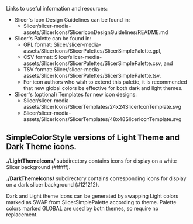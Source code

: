 Links to useful information and resources:
* Slicer's Icon Design Guidelines can be found in:
  * Slicer/slicer-media-assets/SlicerIcons/SlicerIconDesignGuidelines/README.md
* Slicer's Palette can be found in:
  * GPL format: Slicer/slicer-media-assets/SlicerIcons/SlicerPalettes/SlicerSimplePalette.gpl,
  * CSV format: Slicer/slicer-media-assets/SlicerIcons/SlicerPalettes/SlicerSimplePalette.csv, and
  * TSV format: Slicer/slicer-media-assets/SlicerIcons/SlicerPalettes/SlicerSimplePalette.tsv.
  * For icon authors who wish to extend this palette, it is recommended that new global colors be effective for both dark and light themes.
* Slicer's (optional) Templates for new icon designs:
  * Slicer/slicer-media-assets/SlicerIcons/SlicerTemplates/24x24SlicerIconTemplate.svg
  * Slicer/slicer-media-assets/SlicerIcons/SlicerTemplates/48x48SlicerIconTemplate.svg

## SimpleColorStyle versions of Light Theme and Dark Theme icons.

**./LightThemeIcons/** subdirectory contains icons for display on a white Slicer background (#ffffff). 

**./DarkThemeIcons/** subdirectory contains corresponding icons for display on a dark slicer background (#121212). 

Dark and Light theme icons can be generated by swapping Light colors marked as SWAP from SlicerSimplePalette according to theme. Palette colors marked GLOBAL are used by both themes, so require no replacement.


